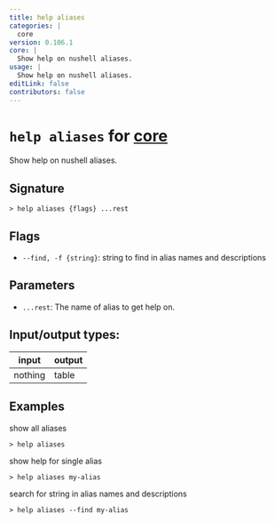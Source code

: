 ```yaml
---
title: help aliases
categories: |
  core
version: 0.106.1
core: |
  Show help on nushell aliases.
usage: |
  Show help on nushell aliases.
editLink: false
contributors: false
---
```

<!-- This file is automatically generated. Please edit the command in https://github.com/nushell/nushell instead. -->

# `help aliases` for [core](/commands/categories/core.md)

<div class='command-title'>Show help on nushell aliases.</div>

## Signature

```> help aliases {flags} ...rest```

## Flags

 -  `--find, -f {string}`: string to find in alias names and descriptions

## Parameters

 -  `...rest`: The name of alias to get help on.


## Input/output types:

| input   | output |
| ------- | ------ |
| nothing | table  |
## Examples

show all aliases
```nu
> help aliases

```

show help for single alias
```nu
> help aliases my-alias

```

search for string in alias names and descriptions
```nu
> help aliases --find my-alias

```
